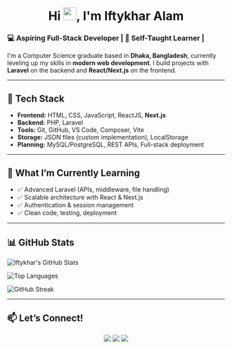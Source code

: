 <h1 align="center">Hi <img src="https://raw.githubusercontent.com/MartinHeinz/MartinHeinz/master/wave.gif" width="30px">, I'm Iftykhar Alam</h1>

### 💻 Aspiring Full-Stack Developer | 🌱 Self-Taught Learner |

I'm a Computer Science graduate based in **Dhaka, Bangladesh**, currently leveling up my skills in **modern web development**. I build projects with **Laravel** on the backend and **React/Next.js** on the frontend.

---

## 🚀 Tech Stack
- **Frontend:** HTML, CSS, JavaScript, ReactJS, **Next.js**
- **Backend:** PHP, Laravel
- **Tools:** Git, GitHub, VS Code, Composer, Vite
- **Storage:** JSON files (custom implementation), LocalStorage
- **Planning:** MySQL/PostgreSQL, REST APIs, Full-stack deployment

---

## 🧠 What I’m Currently Learning
- ✅ Advanced Laravel (APIs, middleware, file handling)
- ✅ Scalable architecture with React & Next.js
- ✅ Authentication & session management
- ✅ Clean code, testing, deployment

---



## 📊 GitHub Stats

![Iftykhar's GitHub Stats](https://github-readme-stats.vercel.app/api?username=iftykhar&show_icons=true&theme=radical)

![Top Languages](https://github-readme-stats.vercel.app/api/top-langs/?username=iftykhar&layout=compact&theme=radical)

![GitHub Streak](https://github-readme-streak-stats.herokuapp.com/?user=iftykhar&theme=radical)

---


## 📫 Let’s Connect!
<!-- - 🌐 Portfolio: [iftykhar-portfolio.vercel.app](https://iftykhar-portfolio.vercel.app/)
- 💼 LinkedIn: [linkedin.com/in/iftykhar-alam](https://www.linkedin.com/in/iftykhar-alam/)
- 🐙 GitHub: [github
::contentReference[oaicite:34]{index=34} -->
 
<p align="center">
<a href = "https://www.github.com/iftykhar/"><img src="https://img.icons8.com/color/48/000000/github--v1.png"/></a>
<a href = "https://www.facebook.com/profile.php?id=100077280747082"><img src="https://img.icons8.com/fluency/48/000000/facebook.png"/></a>
<a href = "https://www.linkedin.com/in/iftykhar-alam/"><img src="https://img.icons8.com/fluent/48/000000/linkedin.png"/></a>
</p>

